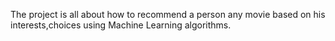 The project is all about how to recommend a person any movie based on his interests,choices using Machine Learning algorithms.
